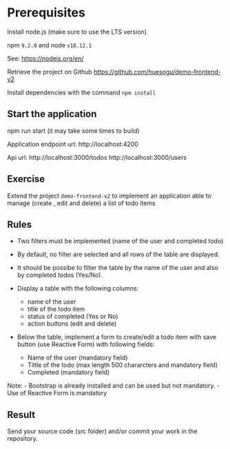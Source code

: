 # Prerequisites

Install node.js (make sure to use the LTS version)

npm `9.2.0` and node `v18.12.1`

See: https://nodejs.org/en/

Retrieve the project on Github https://github.com/huesogu/demo-frontend-v2

Install dependencies with the command `npm install`


## Start the application

npm run start (it may take some times to build)

Application endpoint url: 
	http://localhost:4200

Api url:
	http://localhost:3000/todos
	http://localhost:3000/users


## Exercise

Extend the project `demo-frontend-v2` to implement an application able to manage (create , edit and delete) a list of todo items

## Rules

- Two filters must be implemented (name of the user and completed todo)
- By default, no filter are selected and all rows of the table are displayed.
- It should be possibe to filter the table by the name of the user and also by completed todos (Yes/No).

- Display a table with the following columns:
	- name of the user
	- title of the todo item
	- status of completed (Yes or No)
	- action buttons (edit and delete) 

- Below the table, implement a form to create/edit a todo item with save button (use Reactive Form)  with following fields:
	- Name of the user (mandatory field)
	- Tiltle of the todo (max length 500 chararcters and mandatory field)
	- Completed (mandatory field)

Note: 
	- Bootstrap is already installed and can be used but not mandatory.
	- Use of Reactive Form is mandatory


## Result

Send your source code (src folder) and/or commit your work in the repository.

